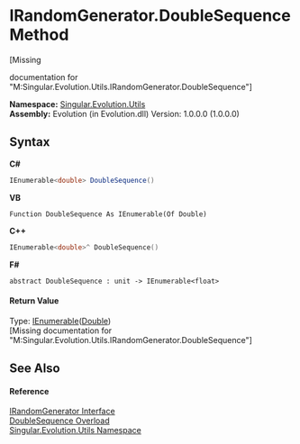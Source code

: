 # IRandomGenerator.DoubleSequence Method 
 

\[Missing <summary> documentation for "M:Singular.Evolution.Utils.IRandomGenerator.DoubleSequence"\]

**Namespace:**&nbsp;<a href="bb7b030e-87d6-8095-f2c6-b0b821b0d323">Singular.Evolution.Utils</a><br />**Assembly:**&nbsp;Evolution (in Evolution.dll) Version: 1.0.0.0 (1.0.0.0)

## Syntax

**C#**<br />
``` C#
IEnumerable<double> DoubleSequence()
```

**VB**<br />
``` VB
Function DoubleSequence As IEnumerable(Of Double)
```

**C++**<br />
``` C++
IEnumerable<double>^ DoubleSequence()
```

**F#**<br />
``` F#
abstract DoubleSequence : unit -> IEnumerable<float> 

```


#### Return Value
Type: <a href="http://msdn2.microsoft.com/en-us/library/9eekhta0" target="_blank">IEnumerable</a>(<a href="http://msdn2.microsoft.com/en-us/library/643eft0t" target="_blank">Double</a>)<br />\[Missing <returns> documentation for "M:Singular.Evolution.Utils.IRandomGenerator.DoubleSequence"\]

## See Also


#### Reference
<a href="1a505df9-17bd-2b3c-3904-6599504965ae">IRandomGenerator Interface</a><br /><a href="816dbdfc-8001-bf2b-320a-5698e68682dc">DoubleSequence Overload</a><br /><a href="bb7b030e-87d6-8095-f2c6-b0b821b0d323">Singular.Evolution.Utils Namespace</a><br />